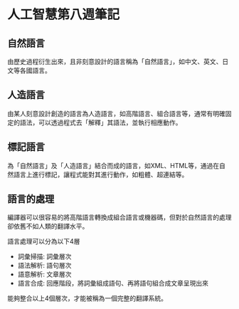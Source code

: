 # 人工智慧第八週筆記
## 自然語言
由歷史過程衍生出來，且非刻意設計的語言稱為「自然語言」，如中文、英文、日文等各國語言。

## 人造語言
由某人刻意設計創造的語言為人造語言，如高階語言、組合語言等，通常有明確固定的語法，可以透過程式去「解釋」其語法，並執行相應動作。

## 標記語言
為「自然語言」及「人造語言」結合而成的語言，如XML、HTML等，通過在自然語言上進行標記，讓程式能對其進行動作，如粗體、超連結等。

## 語言的處理
編譯器可以很容易的將高階語言轉換成組合語言或機器碼，但對於自然語言的處理卻依舊不如人類的翻譯水平。 

語言處理可以分為以下4層
* 詞彙掃描: 詞彙層次
* 語法解析: 語句層次
* 語意解析: 文章層次
* 語言合成: 回應階段，將詞彙組成語句、再將語句組合成文章呈現出來   

能夠整合以上4個層次，才能被稱為一個完整的翻譯系統。